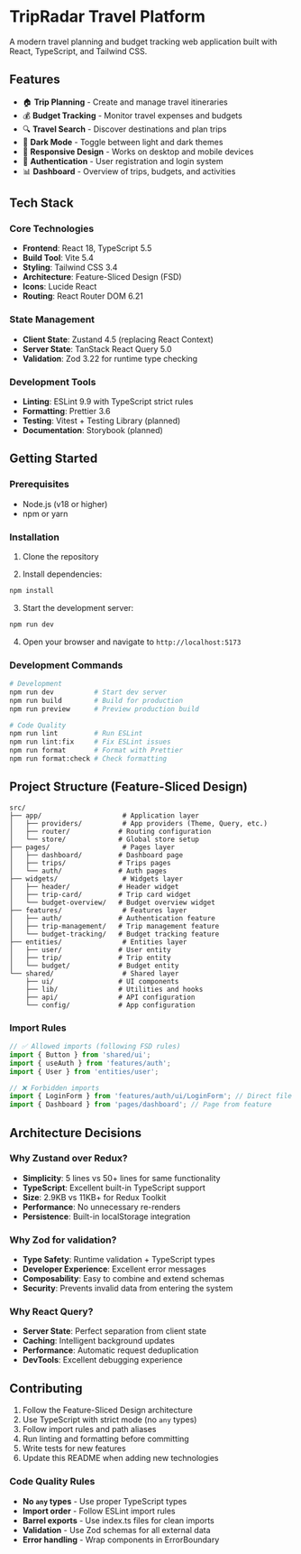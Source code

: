 # TripRadar Travel Platform

A modern travel planning and budget tracking web application built with React, TypeScript, and Tailwind CSS.

## Features

- 🏠 **Trip Planning** - Create and manage travel itineraries
- 💰 **Budget Tracking** - Monitor travel expenses and budgets
- 🔍 **Travel Search** - Discover destinations and plan trips
- 🌙 **Dark Mode** - Toggle between light and dark themes
- 📱 **Responsive Design** - Works on desktop and mobile devices
- 🔐 **Authentication** - User registration and login system
- 📊 **Dashboard** - Overview of trips, budgets, and activities

## Tech Stack

### Core Technologies
- **Frontend**: React 18, TypeScript 5.5
- **Build Tool**: Vite 5.4
- **Styling**: Tailwind CSS 3.4
- **Architecture**: Feature-Sliced Design (FSD)
- **Icons**: Lucide React
- **Routing**: React Router DOM 6.21

### State Management
- **Client State**: Zustand 4.5 (replacing React Context)
- **Server State**: TanStack React Query 5.0
- **Validation**: Zod 3.22 for runtime type checking

### Development Tools
- **Linting**: ESLint 9.9 with TypeScript strict rules
- **Formatting**: Prettier 3.6
- **Testing**: Vitest + Testing Library (planned)
- **Documentation**: Storybook (planned)

## Getting Started

### Prerequisites

- Node.js (v18 or higher)
- npm or yarn

### Installation

1. Clone the repository

2. Install dependencies:
```bash
npm install
```

3. Start the development server:
```bash
npm run dev
```

4. Open your browser and navigate to `http://localhost:5173`

### Development Commands

```bash
# Development
npm run dev          # Start dev server
npm run build        # Build for production
npm run preview      # Preview production build

# Code Quality
npm run lint         # Run ESLint
npm run lint:fix     # Fix ESLint issues
npm run format       # Format with Prettier
npm run format:check # Check formatting
```

## Project Structure (Feature-Sliced Design)

```
src/
├── app/                    # Application layer
│   ├── providers/          # App providers (Theme, Query, etc.)
│   ├── router/            # Routing configuration
│   └── store/             # Global store setup
├── pages/                  # Pages layer
│   ├── dashboard/         # Dashboard page
│   ├── trips/             # Trips pages
│   └── auth/              # Auth pages
├── widgets/                # Widgets layer
│   ├── header/            # Header widget
│   ├── trip-card/         # Trip card widget
│   └── budget-overview/   # Budget overview widget
├── features/               # Features layer
│   ├── auth/              # Authentication feature
│   ├── trip-management/   # Trip management feature
│   └── budget-tracking/   # Budget tracking feature
├── entities/               # Entities layer
│   ├── user/              # User entity
│   ├── trip/              # Trip entity
│   └── budget/            # Budget entity
└── shared/                 # Shared layer
    ├── ui/                # UI components
    ├── lib/               # Utilities and hooks
    ├── api/               # API configuration
    └── config/            # App configuration
```

### Import Rules

```typescript
// ✅ Allowed imports (following FSD rules)
import { Button } from 'shared/ui';
import { useAuth } from 'features/auth';
import { User } from 'entities/user';

// ❌ Forbidden imports
import { LoginForm } from 'features/auth/ui/LoginForm'; // Direct file import
import { Dashboard } from 'pages/dashboard'; // Page from feature
```

## Architecture Decisions

### Why Zustand over Redux?
- **Simplicity**: 5 lines vs 50+ lines for same functionality
- **TypeScript**: Excellent built-in TypeScript support
- **Size**: 2.9KB vs 11KB+ for Redux Toolkit
- **Performance**: No unnecessary re-renders
- **Persistence**: Built-in localStorage integration

### Why Zod for validation?
- **Type Safety**: Runtime validation + TypeScript types
- **Developer Experience**: Excellent error messages
- **Composability**: Easy to combine and extend schemas
- **Security**: Prevents invalid data from entering the system

### Why React Query?
- **Server State**: Perfect separation from client state
- **Caching**: Intelligent background updates
- **Performance**: Automatic request deduplication
- **DevTools**: Excellent debugging experience

## Contributing

1. Follow the Feature-Sliced Design architecture
2. Use TypeScript with strict mode (no `any` types)
3. Follow import rules and path aliases
4. Run linting and formatting before committing
5. Write tests for new features
6. Update this README when adding new technologies

### Code Quality Rules

- **No `any` types** - Use proper TypeScript types
- **Import order** - Follow ESLint import rules
- **Barrel exports** - Use index.ts files for clean imports
- **Validation** - Use Zod schemas for all external data
- **Error handling** - Wrap components in ErrorBoundary
